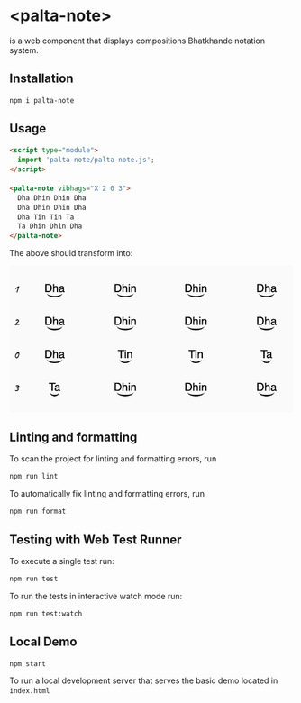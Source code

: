 # \<palta-note>

<palta-note> is a web component that displays compositions Bhatkhande notation system.

## Installation

```bash
npm i palta-note
```

## Usage

```html
<script type="module">
  import 'palta-note/palta-note.js';
</script>

<palta-note vibhags="X 2 0 3">
  Dha Dhin Dhin Dha
  Dha Dhin Dhin Dha
  Dha Tin Tin Ta
  Ta Dhin Dhin Dha
</palta-note>
```

The above should transform into:

![Screenshot of palta-note in action](./docs/screenshot.png)

## Linting and formatting

To scan the project for linting and formatting errors, run

```bash
npm run lint
```

To automatically fix linting and formatting errors, run

```bash
npm run format
```

## Testing with Web Test Runner

To execute a single test run:

```bash
npm run test
```

To run the tests in interactive watch mode run:

```bash
npm run test:watch
```

## Local Demo

```bash
npm start
```

To run a local development server that serves the basic demo located in `index.html`
